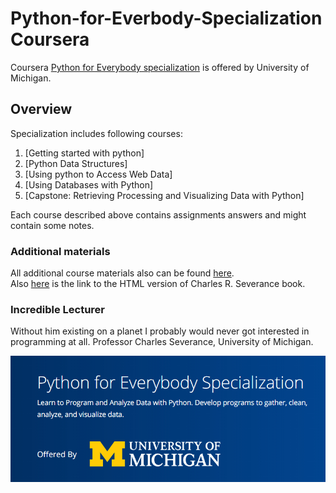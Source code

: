 # Python-for-Everbody-Specialization Coursera

Coursera [Python for Everybody specialization](https://www.coursera.org/specializations/python "Awesome stuff") is offered by University of Michigan.

## Overview

Specialization includes following courses:

1. [Getting started with python]
2. [Python Data Structures]
3. [Using python to Access Web Data]
4. [Using Databases with Python]
5. [Capstone: Retrieving Processing and Visualizing Data with Python]

Each course described above contains assignments answers and might contain some notes.

### Additional materials

All additional course materials also can be found [here](https://www.py4e.com/).  
Also [here](https://www.py4e.com/html3/) is the link to the HTML version of Charles R. Severance book.

### Incredible Lecturer

Without him existing on a planet I probably would never got interested in programming at all.
Professor Charles Severance, University of Michigan.

![Cover](https://github.com/hiteshtripathi/Python-for-Everbody-Cousera/blob/master/cover.jpg)
